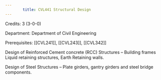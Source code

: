 ```yaml
---
        title: CVL441 Structural Design
---
```

Credits: 3 (3-0-0)

Department: Department of Civil Engineering

Prerequisites: [[CVL241]], [[CVL243]], [[CVL342]]

Design of Reinforced Cement concrete (RCC) Structures – Building frames Liquid retaining structures, Earth Retaining walls.

Design of Steel Structures – Plate girders, gantry girders and steel bridge components.